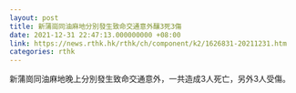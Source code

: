 ```yaml
---
layout: post
title: 新蒲崗同油麻地分別發生致命交通意外釀3死3傷
date: 2021-12-31 22:47:13.000000000 +08:00
link: https://news.rthk.hk/rthk/ch/component/k2/1626831-20211231.htm
categories: rthk
---
```


新蒲崗同油麻地晚上分別發生致命交通意外，一共造成3人死亡，另外3人受傷。

